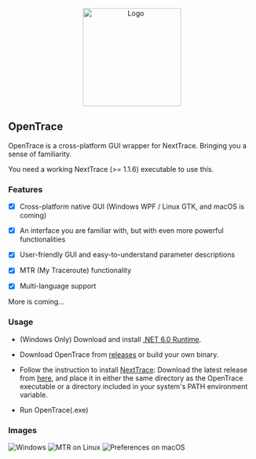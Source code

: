 <div align="center">

<img src="https://github.com/sjlleo/nexttrace/raw/main/asset/logo.png" height="200px" alt="Logo"/>

</div>

## OpenTrace

OpenTrace is a cross-platform GUI wrapper for NextTrace. Bringing you a sense of familiarity.

You need a working NextTrace (>= 1.1.6) executable to use this.

### Features

- [x] Cross-platform native GUI (Windows WPF / Linux GTK, and macOS is coming)

- [x] An interface you are familiar with, but with even more powerful functionalities

- [x] User-friendly GUI and easy-to-understand parameter descriptions

- [x] MTR (My Traceroute) functionality

- [x] Multi-language support

More is coming...

### Usage

- (Windows Only) Download and install [.NET 6.0 Runtime](https://dotnet.microsoft.com/en-us/download/dotnet/6.0).

- Download OpenTrace from [releases](https://github.com/Archeb/opentrace/releases) or build your own binary.

- Follow the instruction to install [NextTrace](https://github.com/sjlleo/nexttrace): Download the latest release from [here](https://github.com/sjlleo/nexttrace/releases), and place it in either the same directory as the OpenTrace executable or a directory included in your system's PATH environment variable.

- Run OpenTrace(.exe)


### Images

![Windows](https://i.imgur.com/kbQTStm.png)
![MTR on Linux](https://i.imgur.com/HWWCKzf.png)
![Preferences on macOS](https://i.imgur.com/X0L6c6S.png)